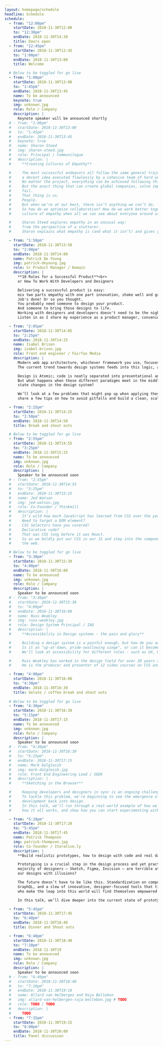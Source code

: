 ```yaml
---
layout: homepage/schedule
headline: Schedule
schedule:
  - from: "12:00pm"
    startDate: 2018-11-30T12:00
    to: "12:30pm"
    endDate: 2018-11-30T14:30
    title: Doors open
  - from: "12:45pm"
    startDate: 2018-11-30T12:45
    to: "1:00pm"
    endDate: 2018-11-30T13:00
    title: Welcome

  # Below to be toggled for go live
  - from: "1:00pm"
    startDate: 2018-11-30T13:00
    to: "1:45pm"
    endDate: 2018-11-30T13:45
    name: To be announced
    keynote: true
    img: unknown.jpg
    role: Role / Company
    description: |
      Keynote speaker will be announced shortly
  # - from: "1:00pm"
  #   startDate: 2018-11-30T13:00
  #   to: "1:45pm"
  #   endDate: 2018-11-30T13:45
  #   keynote: true
  #   name: Sharon Steed
  #   img: sharon-steed.jpg
  #   role: Principal / Communilogue
  #   description: |
  #     **Creating Cultures of Empathy**

  #     The most successful endeavors all follow the same general trajectory:
  #     a decent idea executed flawlessly by a cohesive team of hard workers.
  #     No matter the project, everything can be achieved following this general guideline.
  #     But the exact thing that can create global companies, solve impossible problems, and bring ideas to life is also the same reason why so many companies
  #     fail.
  #     That thing is us.
  #     People.
  #     But when we’re at our best, there isn’t anything we can’t do.
  #     So how do we optimize collaboration? How do we work better together even if we don’t see eye to eye with everyone on our teams? And how do we create a
  #     culture of empathy when all we can see about everyone around us is our differences?

  #     Sharon Steed explores empathy in an unusual way:
  #     from the perspective of a stutterer.
  #     Sharon explains what empathy is (and what it isn’t) and gives you the tools you need to create a culture of empathy on your team.

  - from: "1:50pm"
    startDate: 2018-11-30T13:50
    to: "2:00pm"
    endDate: 2018-11-30T14:00
    name: Patrick De Young
    img: patrick-deyoung.jpg
    role: Sr Product Manager / Domain
    description: |
      **10 Rules for a Successful Product**<br>
      or How To Work With Developers and Designers

      Delivering a successful product is easy:
      mix two parts empathy with one part innovation, shake well and garnish with the JavaScript framework of your choice.
      Job's done! Or so you thought.
      You probably need someone to design your product.
      And someone to bring those designs to life.
      Working with designers and developers doesn't need to be the nightmare you're imagining.
      Listen in as I share my experience as a product manager, conveniently distilled into 10 rules for delivering a successful product.

  - from: "2:05pm"
    startDate: 2018-11-30T14:05
    to: "2:25pm"
    endDate: 2018-11-30T14:25
    name: Isabel Brison
    img: isabel-brison.jpg
    role: Front end engineer / Fairfax Media
    description: |
      Modern web app architecture, whichever framework you use, focuses on separation of concerns and reusability.
      The current trend towards design systems feeds into this logic, abstracting a highly reusable presentational layer.

      Design is Atomic; code is neatly separated into presentational and container components.
      But what happens when these different paradigms meet in the middle? Should the app architecture be influenced by Atomic principles? How do we represent
      state changes in the design system?

      We’ll look at a few problems that might pop up when applying these principles to a real world product (especially when working to tight deadlines) and
      share a few tips on how to avoid pitfalls and build a clean, scalable codebase, all while staying on speaking terms with the design team.

  - from: "2:25pm"
    startDate: 2018-11-30T14:25
    to: "2:50pm"
    endDate: 2018-11-30T14:50
    title: Break and shout outs

  # Below to be toggled for go live
  - from: "2:55pm"
    startDate: 2018-11-30T14:55
    to: "3:25pm"
    endDate: 2018-11-30T15:25
    name: To be announced
    img: unknown.jpg
    role: Role / Company
    description: |
      Speaker to be announced soon
  # - from: "2:55pm"
  #   startDate: 2018-11-30T14:55
  #   to: "3:25pm"
  #   endDate: 2018-11-30T15:25
  #   name: Jed Watson
  #   img: jed-watson.jpg
  #   role: Co-Founder / Thinkmill
  #   description: |
  #     It’s wild how much JavaScript has learned from CSS over the years.
  #     Need to target a DOM element?
  #     CSS Selectors have you covered!
  #     Declarative code?
  #     That was CSS long before it was React.
  #     So as we boldly put our CSS in our JS and step into the component age, let’s take a look at some other lessons we can learn from the design language of
  #     the web.

  # Below to be toggled for go live
  - from: "3:30pm"
    startDate: 2018-11-30T15:30
    to: "4:00pm"
    endDate: 2018-11-30T16:00
    name: To be announced
    img: unknown.jpg
    role: Role / Company
    description: |
      Speaker to be announced soon
  # - from: "3:30pm"
  #   startDate: 2018-11-30T15:30
  #   to: "4:00pm"
  #   endDate: 2018-11-30T16:00
  #   name: Russ Weakley
  #   img: russ-weakley.jpg
  #   role: Design System Principal / IAG
  #   description: |
  #     **Accessibility in Design systems - the pain and glory**

  #     Building a design system is a painful enough, but how do you add accessibility into the mix?
  #     Is it an "up-at-dawn, pride-swallowing siege", or can it become part of the normal work flow.
  #     We'll look at accessibility for different roles - such as UX, UI and devs, as well as where accessibility should be injected into the process.

  #     Russ Weakley has worked in the design field for over 20 years as a Design System Architect, User Experience professional, Front-end Developer and trainer.
  #     He is the producer and presenter of 12 video courses on CSS and Responsive Web Design and is passionate about accessibility and web standards.

  - from: "4:00pm"
    startDate: 2018-11-30T16:00
    to: "4:30pm"
    endDate: 2018-11-30T16:30
    title: Gelato / coffee break and shout outs
  
  # Below to be toggled for go live
  - from: "4:30pm"
    startDate: 2018-11-30T16:30
    to: "5:15pm"
    endDate: 2018-11-30T17:15
    name: To be announced
    img: unknown.jpg
    role: Role / Company
    description: |
      Speaker to be announced soon
  # - from: "4:30pm"
  #   startDate: 2018-11-30T16:30
  #   to: "5:15pm"
  #   endDate: 2018-11-30T17:15
  #   name: Mark Dalgleish
  #   img: mark-dalgleish.jpg
  #   role: Front End Engineering Lead / SEEK
  #   description: |
  #     **Sketching in the Browser**

  #     Keeping developers and designers in sync is an ongoing challenge for our industry.
  #     To tackle this problem, we're beginning to see the emergence of a new breed of code-powered design tooling, providing a true feedback loop from
  #     development back into design.
  #     In this talk, we'll run through a real-world example of how we generated a shared Sketch library from our React-based design system, have a closer look at
  #     how it all works, and show how you can start experimenting with this technique yourself.

  - from: "5:20pm"
    startDate: 2018-11-30T17:20
    to: "5:45pm"
    endDate: 2018-11-30T17:45
    name: Patrick Thompson
    img: patrick-thompson.jpg
    role: Co-founder / Iterative.ly
    description: |
      **Build realistic prototypes, how to design with code and real data**

      Prototyping is a crucial step in the design process and yet practically nowhere to be found. We shouldn’t be surprised! The medium of choice by the vast
      majority of designers — Sketch, Figma, Invision — are terrible at building realistic, meaningful prototypes. What could go wrong when we try to validate
      our designs with illusions?

      The future doesn’t have to be like this. Standardization on component-based frameworks like React, growing adoption of design systems, technologies like
      GraphQL, and a slew of innovative, designer-focused tools that tie everything together, building realistic prototyping is finally within reach. Designers
      who make the leap into this world will find themselves empowered to create prototypes as an essential part of the design process.

      In this talk, we’ll dive deeper into the current state of prototyping and how tools are evolving to allow designers to prototype with code and real data!

  - from: "5:45pm"
    startDate: 2018-11-30T17:45
    to: "6:40pm"
    endDate: 2018-11-30T18:40
    title: Dinner and Shout outs

  - from: "6:40pm"
    startDate: 2018-11-30T18:40
    to: "7:10pm"
    endDate: 2018-11-30T19
    name: To be announced
    img: unknown.jpg
    role: Role / Company
    description: |
      Speaker to be announced soon
  # - from: "6:40pm"
  #   startDate: 2018-11-30T18:40
  #   to: "7:10pm"
  #   endDate: 2018-11-30T19:10
  #   name: Allard van Helbergen and Raja Bellebon
  #   img: allard-van-helbergen-raja-bellebon.jpg # TODO
  #   role: TODO / TODO
  #   description: |
  #     TODO
  - from: "7:15pm"
    startDate: 2018-11-30T19:15
    to: "8:00pm"
    endDate: 2018-11-30T20:00
    title: Panel discussion
---
```

